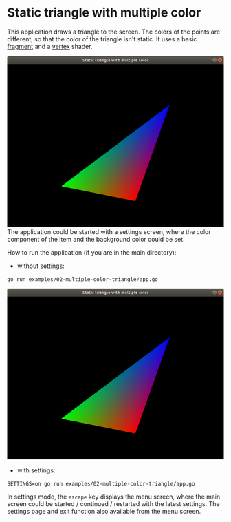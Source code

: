 # Static triangle with multiple color

This application draws a triangle to the screen. The colors of the points are different, so that the color of the triangle isn't static. It uses a basic [fragment](./shaders/fragmentshader.frag) and a [vertex](./shaders/vertexshader.vert) shader.

![Sample image](./sample/sample.png)
The application could be started with a settings screen, where the color component of the item and the background color could be set.

How to run the application (if you are in the main directory):

- without settings:

```
go run examples/02-multiple-color-triangle/app.go
```

![Sample image app without settings](./sample/sample.png)

- with settings:

```
SETTINGS=on go run examples/02-multiple-color-triangle/app.go
```

In settings mode, the `escape` key displays the menu screen, where the main screen could be started / continued / restarted with the latest settings. The settings page and exit function also available from the menu screen.

